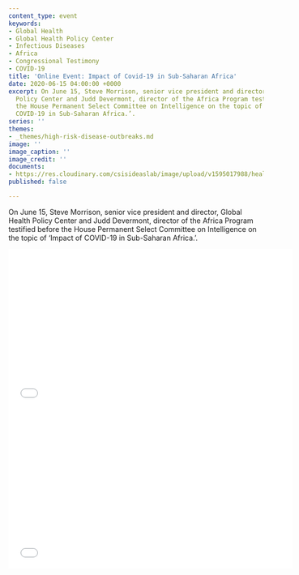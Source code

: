 ```yaml
---
content_type: event
keywords:
- Global Health
- Global Health Policy Center
- Infectious Diseases
- Africa
- Congressional Testimony
- COVID-19
title: 'Online Event: Impact of Covid-19 in Sub-Saharan Africa'
date: 2020-06-15 04:00:00 +0000
excerpt: On June 15, Steve Morrison, senior vice president and director, Global Health
  Policy Center and Judd Devermont, director of the Africa Program testified before
  the House Permanent Select Committee on Intelligence on the topic of ‘Impact of
  COVID-19 in Sub-Saharan Africa.’.
series: ''
themes:
- _themes/high-risk-disease-outbreaks.md
image: ''
image_caption: ''
image_credit: ''
documents:
- https://res.cloudinary.com/csisideaslab/image/upload/v1595017988/health-commission/200615_Morrison_testimony_e51kvl.pdf
published: false

---
```

On June 15, Steve Morrison, senior vice president and director, Global Health Policy Center and Judd Devermont, director of the Africa Program testified before the House Permanent Select Committee on Intelligence on the topic of ‘Impact of COVID-19 in Sub-Saharan Africa.’.

<iframe width="560" height="315" src="[https://www.youtube.com/embed/sCtSute_frI](https://www.youtube.com/embed/sCtSute_frI "https://www.youtube.com/embed/sCtSute_frI")" frameborder="0" allow="accelerometer; autoplay; encrypted-media; gyroscope; picture-in-picture" allowfullscreen></iframe>

<iframe width="560" height="315" src="[https://www.youtube.com/embed/IpSvvpDbnpU](https://www.youtube.com/embed/IpSvvpDbnpU "https://www.youtube.com/embed/IpSvvpDbnpU")" frameborder="0" allow="accelerometer; autoplay; encrypted-media; gyroscope; picture-in-picture" allowfullscreen></iframe>